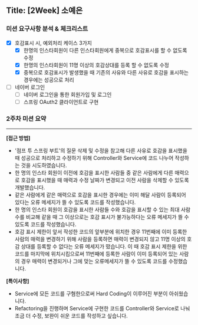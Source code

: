 ## Title: [2Week] 소예은

### 미션 요구사항 분석 & 체크리스트

- [x] 호감표시 시, 예외처리 케이스 3가지
  - [x] 한명의 인스타회원이 다른 인스타회원에게 중복으로 호감표시를 할 수 없도록 수정
  - [x] 한명의 인스타회원이 11명 이상의 호감상대를 등록 할 수 없도록 수정
  - [x] 중복으로 호감표시가 발생했을 때 기존의 사유와 다른 사유로 호감을 표시하는 경우에는 성공으로 처리

- [ ] 네이버 로그인
  - [ ]  네이버 로그인을 통한 회원가입 및 로그인
  - [ ] 스프링 OAuth2 클라이언트로 구현

### 2주차 미션 요약

---

**[접근 방법]**

- '점프 투 스프링 부트'의 질문 삭제 및 수정을 참고해 다른 사유로 호감을 표시했을 때 성공으로 처리하고 수정하기 위해 Controller와 Service에 코드 나누어 작성하는 것을 시도하였습니다.
- 한 명의 인스타 회원이 이전에 호감을 표시한 사람들 중 같은 사람에게 다른 매력으로 호감을 표시했을 때
매력과 수정 날짜가 변경되고 이전 사람을 삭제할 수 있도록 개발했습니다.
- 같은 사람에게 같은 매력으로 호감을 표시한 경우에는 이미 해달 사람이 등록되어 있다는 오류 메세지가 뜰 수 있도록 코드를 작성했습니다.
- 한 명의 인스타 회원이 호감을 표시한 사람들 수와 호감을 표시할 수 있는 최대 사람 수를 비교해 같을 때 그 이상으로는 호감 표시가 불가능하다는 오류 메세지가 뜰 수 있도록 코드를 작성했습니다.
- 호감 표시 제한이 앞서 작성한 코드의 앞부분에 위치한 경우 
11번째에 이미 등록한 사람의 매력을 변경하기 위해 사람을 등록하면 매력이 변경되지 않고 11명 이상의 호감 상대를 등록할 수 없다는 오류 메세지가 떴습니다.
이 때 호감 표시 제한을 위한 코드를 마지막에 위치시킴으로써 11번째에 등록한 사람이 이미 등록되어 있는 사람의 경우 매력이 변경되거나 그에 맞는 오류메세지가 뜰 수 있도록 코드를 수정했습니다.

**[특이사항]**
- Service에 모든 코드를 구혐한으로써 Hard Coding이 이루어진 부분이 아쉬웠습니다.
- Refactoring을 진행하며 Service에 구현한 코드를 Controller와 Service로 나눠 조금 더 수정, 보완이 쉬운 코드를 작성하고 싶습니다.